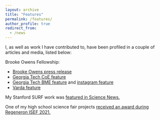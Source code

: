 ```yaml
---
layout: archive
title: "Features"
permalink: /features/
author_profile: true
redirect_from:
  - /news
---
```


I, as well as work I have contributed to, have been profiled in a couple of articles and media, listed below:

Brooke Owens Fellowship: 
- [Brooke Owens press release](https://www.brookeowensfellowship.org/blog/posts/classof2025)
- [Georgia Tech CoE feature](https://coe.gatech.edu/news/2025/02/ae-bme-students-named-2025-brooke-owens-fellows)
- [Georgia Tech BME feature](https://bme.gatech.edu/bme/news/sara-kapasi-named-brooke-owens-fellow) and [instagram feature](https://www.instagram.com/p/DGRLGw8P_3C/?hl=en)
- [Varda feature](https://www.linkedin.com/posts/varda-space-industries_july-31-is-national-intern-day-varda-activity-7356765648787574786-z5UU?utm_source=share&utm_medium=member_desktop&rcm=ACoAAC6XP8wBnzptGeSz2jEItXKwEVRdd54n-i0)

My Stanford SURF work was [featured in Science News.](https://www.sciencenews.org/article/ozempic-drug-diabetes-injected-gel)

One of my high school science fair projects [received an award during Regeneron ISEF 2021.](https://www.societyforscience.org/press-release/2021-regeneron-isef-sao-awards/)
